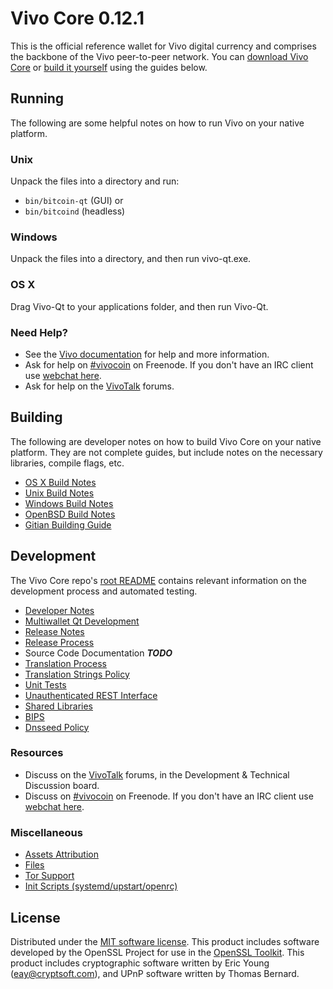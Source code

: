 Vivo Core 0.12.1
=====================

This is the official reference wallet for Vivo digital currency and comprises the backbone of the Vivo peer-to-peer network. You can [download Vivo Core](https://www.vivo.org/downloads/) or [build it yourself](#building) using the guides below.

Running
---------------------
The following are some helpful notes on how to run Vivo on your native platform.

### Unix

Unpack the files into a directory and run:

- `bin/bitcoin-qt` (GUI) or
- `bin/bitcoind` (headless)

### Windows

Unpack the files into a directory, and then run vivo-qt.exe.

### OS X

Drag Vivo-Qt to your applications folder, and then run Vivo-Qt.

### Need Help?

* See the [Vivo documentation](https://vivocoin.atlassian.net/wiki/display/DOC)
for help and more information.
* Ask for help on [#vivocoin](http://webchat.freenode.net?channels=vivocoin) on Freenode. If you don't have an IRC client use [webchat here](http://webchat.freenode.net?channels=vivocoin).
* Ask for help on the [VivoTalk](https://vivotalk.org/) forums.

Building
---------------------
The following are developer notes on how to build Vivo Core on your native platform. They are not complete guides, but include notes on the necessary libraries, compile flags, etc.

- [OS X Build Notes](build-osx.md)
- [Unix Build Notes](build-unix.md)
- [Windows Build Notes](build-windows.md)
- [OpenBSD Build Notes](build-openbsd.md)
- [Gitian Building Guide](gitian-building.md)

Development
---------------------
The Vivo Core repo's [root README](/README.md) contains relevant information on the development process and automated testing.

- [Developer Notes](developer-notes.md)
- [Multiwallet Qt Development](multiwallet-qt.md)
- [Release Notes](release-notes.md)
- [Release Process](release-process.md)
- Source Code Documentation ***TODO***
- [Translation Process](translation_process.md)
- [Translation Strings Policy](translation_strings_policy.md)
- [Unit Tests](unit-tests.md)
- [Unauthenticated REST Interface](REST-interface.md)
- [Shared Libraries](shared-libraries.md)
- [BIPS](bips.md)
- [Dnsseed Policy](dnsseed-policy.md)

### Resources
* Discuss on the [VivoTalk](https://vivotalk.org/) forums, in the Development & Technical Discussion board.
* Discuss on [#vivocoin](http://webchat.freenode.net/?channels=vivocoin) on Freenode. If you don't have an IRC client use [webchat here](http://webchat.freenode.net/?channels=vivocoin).

### Miscellaneous
- [Assets Attribution](assets-attribution.md)
- [Files](files.md)
- [Tor Support](tor.md)
- [Init Scripts (systemd/upstart/openrc)](init.md)

License
---------------------
Distributed under the [MIT software license](http://www.opensource.org/licenses/mit-license.php).
This product includes software developed by the OpenSSL Project for use in the [OpenSSL Toolkit](https://www.openssl.org/). This product includes
cryptographic software written by Eric Young ([eay@cryptsoft.com](mailto:eay@cryptsoft.com)), and UPnP software written by Thomas Bernard.
